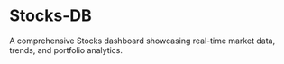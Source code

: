 # Stocks-DB
A comprehensive Stocks dashboard showcasing real-time market data, trends, and portfolio analytics.
